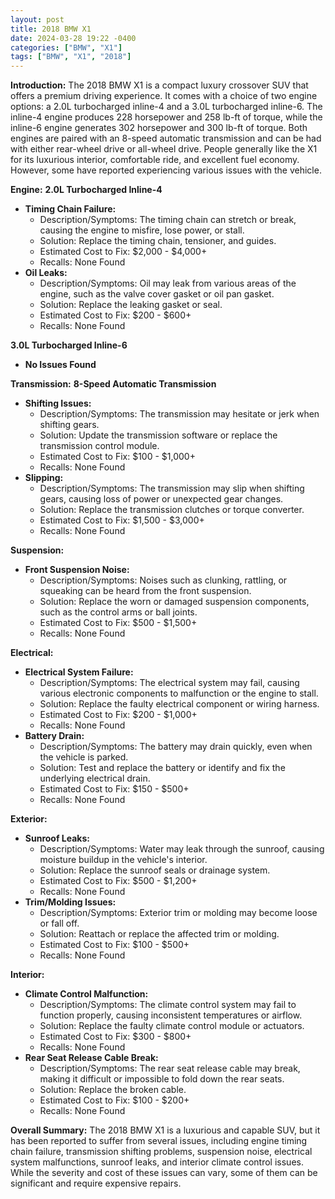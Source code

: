 ```yaml
---
layout: post
title: 2018 BMW X1
date: 2024-03-28 19:22 -0400
categories: ["BMW", "X1"]
tags: ["BMW", "X1", "2018"]
---
```

**Introduction:**
The 2018 BMW X1 is a compact luxury crossover SUV that offers a premium driving experience. It comes with a choice of two engine options: a 2.0L turbocharged inline-4 and a 3.0L turbocharged inline-6. The inline-4 engine produces 228 horsepower and 258 lb-ft of torque, while the inline-6 engine generates 302 horsepower and 300 lb-ft of torque. Both engines are paired with an 8-speed automatic transmission and can be had with either rear-wheel drive or all-wheel drive. People generally like the X1 for its luxurious interior, comfortable ride, and excellent fuel economy. However, some have reported experiencing various issues with the vehicle.

**Engine:**
**2.0L Turbocharged Inline-4**
* **Timing Chain Failure:**
    * Description/Symptoms: The timing chain can stretch or break, causing the engine to misfire, lose power, or stall.
    * Solution: Replace the timing chain, tensioner, and guides.
    * Estimated Cost to Fix: $2,000 - $4,000+
    * Recalls: None Found
* **Oil Leaks:**
    * Description/Symptoms: Oil may leak from various areas of the engine, such as the valve cover gasket or oil pan gasket.
    * Solution: Replace the leaking gasket or seal.
    * Estimated Cost to Fix: $200 - $600+
    * Recalls: None Found

**3.0L Turbocharged Inline-6**
* **No Issues Found**

**Transmission:**
**8-Speed Automatic Transmission**
* **Shifting Issues:**
    * Description/Symptoms: The transmission may hesitate or jerk when shifting gears.
    * Solution: Update the transmission software or replace the transmission control module.
    * Estimated Cost to Fix: $100 - $1,000+
    * Recalls: None Found
* **Slipping:**
    * Description/Symptoms: The transmission may slip when shifting gears, causing loss of power or unexpected gear changes.
    * Solution: Replace the transmission clutches or torque converter.
    * Estimated Cost to Fix: $1,500 - $3,000+
    * Recalls: None Found

**Suspension:**
* **Front Suspension Noise:**
    * Description/Symptoms: Noises such as clunking, rattling, or squeaking can be heard from the front suspension.
    * Solution: Replace the worn or damaged suspension components, such as the control arms or ball joints.
    * Estimated Cost to Fix: $500 - $1,500+
    * Recalls: None Found

**Electrical:**
* **Electrical System Failure:**
    * Description/Symptoms: The electrical system may fail, causing various electronic components to malfunction or the engine to stall.
    * Solution: Replace the faulty electrical component or wiring harness.
    * Estimated Cost to Fix: $200 - $1,000+
    * Recalls: None Found
* **Battery Drain:**
    * Description/Symptoms: The battery may drain quickly, even when the vehicle is parked.
    * Solution: Test and replace the battery or identify and fix the underlying electrical drain.
    * Estimated Cost to Fix: $150 - $500+
    * Recalls: None Found

**Exterior:**
* **Sunroof Leaks:**
    * Description/Symptoms: Water may leak through the sunroof, causing moisture buildup in the vehicle's interior.
    * Solution: Replace the sunroof seals or drainage system.
    * Estimated Cost to Fix: $500 - $1,200+
    * Recalls: None Found
* **Trim/Molding Issues:**
    * Description/Symptoms: Exterior trim or molding may become loose or fall off.
    * Solution: Reattach or replace the affected trim or molding.
    * Estimated Cost to Fix: $100 - $500+
    * Recalls: None Found

**Interior:**
* **Climate Control Malfunction:**
    * Description/Symptoms: The climate control system may fail to function properly, causing inconsistent temperatures or airflow.
    * Solution: Replace the faulty climate control module or actuators.
    * Estimated Cost to Fix: $300 - $800+
    * Recalls: None Found
* **Rear Seat Release Cable Break:**
    * Description/Symptoms: The rear seat release cable may break, making it difficult or impossible to fold down the rear seats.
    * Solution: Replace the broken cable.
    * Estimated Cost to Fix: $100 - $200+
    * Recalls: None Found

**Overall Summary:**
The 2018 BMW X1 is a luxurious and capable SUV, but it has been reported to suffer from several issues, including engine timing chain failure, transmission shifting problems, suspension noise, electrical system malfunctions, sunroof leaks, and interior climate control issues. While the severity and cost of these issues can vary, some of them can be significant and require expensive repairs.
